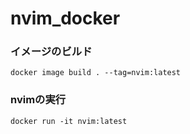 # nvim_docker

### イメージのビルド

```
docker image build . --tag=nvim:latest
```

### nvimの実行

```
docker run -it nvim:latest
```

